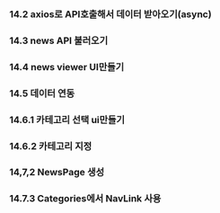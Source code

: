 ### 14.2 axios로 API호출해서 데이터 받아오기(async)

### 14.3 news API 불러오기

### 14.4 news viewer UI만들기

### 14.5 데이터 연동

### 14.6.1 카테고리 선택 ui만들기

### 14.6.2 카테고리 지정

### 14,7,2 NewsPage 생성

### 14.7.3 Categories에서 NavLink 사용
